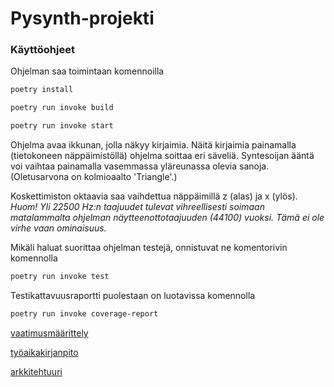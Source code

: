 # Pysynth-projekti

### Käyttöohjeet


Ohjelman saa toimintaan komennoilla

```bash
poetry install
```
```bash
poetry run invoke build
```
```bash
poetry run invoke start
```
Ohjelma avaa ikkunan, jolla näkyy kirjaimia. Näitä kirjaimia painamalla (tietokoneen näppäimistöllä) ohjelma soittaa eri säveliä.
Syntesoijan ääntä voi vaihtaa painamalla vasemmassa yläreunassa olevia sanoja. (Oletusarvona on kolmioaalto 'Triangle'.)

Koskettimiston oktaavia saa vaihdettua näppäimillä z (alas) ja x (ylös). *Huom! Yli 22500 Hz:n taajuudet tulevat vihreellisesti soimaan matalammalta ohjelman näytteenottotaajuuden (44100) vuoksi. Tämä ei ole virhe vaan ominaisuus.*

Mikäli haluat suorittaa ohjelman testejä, onnistuvat ne komentorivin komennolla
```bash
poetry run invoke test
```
Testikattavuusraportti puolestaan on luotavissa komennolla
```bash
poetry run invoke coverage-report
```

[vaatimusmäärittely](https://github.com/pmsainio/ot-harjoitustyo/blob/master/dokumentaatio/vaatimusmaarittely.md)

[työaikakirjanpito](https://github.com/pmsainio/ot-harjoitustyo/blob/master/dokumentaatio/tyoaikakirjanpito.md)

[arkkitehtuuri](https://github.com/pmsainio/ot-harjoitustyo/blob/master/dokumentaatio/arkkitehtuuri.md)
